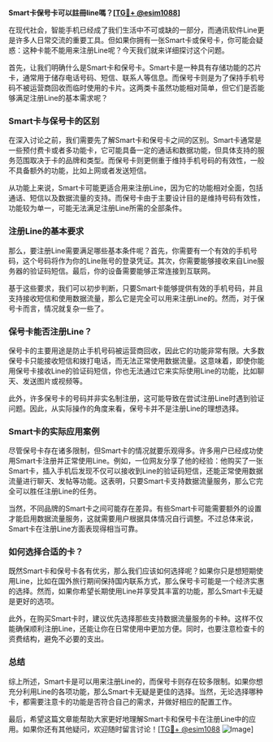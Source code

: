 **Smart卡保号卡可以註冊line嗎？[[TG💪+ @esim1088](https://t.me/s/esim1088)]**

在现代社会，智能手机已经成了我们生活中不可或缺的一部分，而通讯软件Line更是许多人日常交流的重要工具。但如果你拥有一张Smart卡或保号卡，你可能会疑惑：这种卡能不能用来注册Line呢？今天我们就来详细探讨这个问题。

首先，让我们明确什么是Smart卡和保号卡。Smart卡是一种具有存储功能的芯片卡，通常用于储存电话号码、短信、联系人等信息。而保号卡则是为了保持手机号码不被运营商回收而临时使用的卡片。这两类卡虽然功能相对简单，但它们是否能够满足注册Line的基本需求呢？

### Smart卡与保号卡的区别

在深入讨论之前，我们需要先了解Smart卡和保号卡之间的区别。Smart卡通常是一些预付费卡或者多功能卡，它可能具备一定的通话和数据功能，但具体支持的服务范围取决于卡的品牌和类型。而保号卡则更侧重于维持手机号码的有效性，一般不具备额外的功能，比如上网或者发送短信。

从功能上来说，Smart卡可能更适合用来注册Line，因为它的功能相对全面，包括通话、短信以及数据流量的支持。而保号卡由于主要设计目的是维持号码有效性，功能较为单一，可能无法满足注册Line所需的全部条件。

### 注册Line的基本要求

那么，要注册Line需要满足哪些基本条件呢？首先，你需要有一个有效的手机号码，这个号码将作为你的Line账号的登录凭证。其次，你需要能够接收来自Line服务器的验证码短信。最后，你的设备需要能够正常连接到互联网。

基于这些要求，我们可以初步判断，只要Smart卡能够提供有效的手机号码，并且支持接收短信和使用数据流量，那么它是完全可以用来注册Line的。然而，对于保号卡而言，情况就复杂一些了。

### 保号卡能否注册Line？

保号卡的主要用途是防止手机号码被运营商回收，因此它的功能非常有限。大多数保号卡只能接收短信和拨打电话，而无法正常使用数据流量。这意味着，即使你能用保号卡接收Line的验证码短信，你也无法通过它来实际使用Line的功能，比如聊天、发送图片或视频等。

此外，许多保号卡的号码并非实名制注册，这可能导致在尝试注册Line时遇到验证问题。因此，从实际操作的角度来看，保号卡并不是注册Line的理想选择。

### Smart卡的实际应用案例

尽管保号卡存在诸多限制，但Smart卡的情况就要乐观得多。许多用户已经成功使用Smart卡注册并正常使用Line。例如，一位网友分享了他的经验：他购买了一张Smart卡，插入手机后发现不仅可以接收到Line的验证码短信，还能正常使用数据流量进行聊天、发帖等功能。这表明，只要Smart卡支持数据流量服务，那么它完全可以胜任注册Line的任务。

当然，不同品牌的Smart卡之间可能存在差异。有些Smart卡可能需要额外的设置才能启用数据流量服务，这就需要用户根据具体情况自行调整。不过总体来说，Smart卡在注册Line方面表现得相当可靠。

### 如何选择合适的卡？

既然Smart卡和保号卡各有优劣，那么我们应该如何选择呢？如果你只是想短期使用Line，比如在国外旅行期间保持国内联系方式，那么保号卡可能是一个经济实惠的选择。然而，如果你希望长期使用Line并享受其丰富的功能，那么Smart卡无疑是更好的选项。

此外，在购买Smart卡时，建议优先选择那些支持数据流量服务的卡种。这样不仅能确保顺利注册Line，还能让你在日常使用中更加方便。同时，也要注意检查卡的资费结构，避免不必要的支出。

### 总结

综上所述，Smart卡是可以用来注册Line的，而保号卡则存在较多限制。如果你想充分利用Line的各项功能，那么Smart卡无疑是更佳的选择。当然，无论选择哪种卡，都需要注意卡的功能是否符合自己的需求，并做好相应的配置工作。

最后，希望这篇文章能帮助大家更好地理解Smart卡和保号卡在注册Line中的应用。如果你还有其他疑问，欢迎随时留言讨论！[[TG💪+ @esim1088](https://t.me/s/esim1088) ![Image](https://i.postimg.cc/4NQfJmqS/Snipaste-2025-05-13-00-14-12.png)]